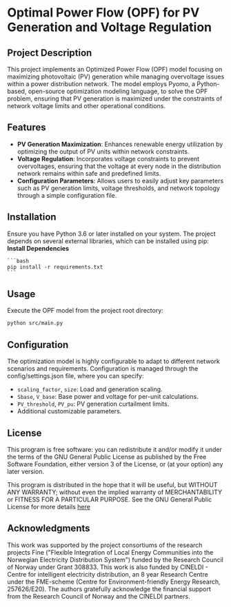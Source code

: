 # Optimal Power Flow (OPF) for PV Generation and Voltage Regulation

## Project Description

This project implements an Optimized Power Flow (OPF) model focusing on maximizing photovoltaic (PV) generation while managing overvoltage issues within a power distribution network. The model employs Pyomo, a Python-based, open-source optimization modeling language, to solve the OPF problem, ensuring that PV generation is maximized under the constraints of network voltage limits and other operational conditions.

## Features

- **PV Generation Maximization**: Enhances renewable energy utilization by optimizing the output of PV units within network constraints.
- **Voltage Regulation**: Incorporates voltage constraints to prevent overvoltages, ensuring that the voltage at every node in the distribution network remains within safe and predefined limits.
- **Configuration Parameters**: Allows users to easily adjust key parameters such as PV generation limits, voltage thresholds, and network topology through a simple configuration file.

## Installation

Ensure you have Python 3.6 or later installed on your system. The project depends on several external libraries, which can be installed using pip:
 **Install Dependencies**

    ```bash
    pip install -r requirements.txt
    ```

## Usage

Execute the OPF model from the project root directory:

```bash
python src/main.py
```
## Configuration

The optimization model is highly configurable to adapt to different network scenarios and requirements. Configuration is managed through the config/settings.json file, where you can specify:

- `scaling_factor`, `size`: Load and generation scaling.
- `Sbase`, `V_base`: Base power and voltage for per-unit calculations.
- `PV_threshold`, `PV_pu`: PV generation curtailment limits.
- Additional customizable parameters.

## License

This program is free software: you can redistribute it and/or modify it under the terms of the GNU General Public License as published by the Free Software Foundation, either version 3 of the License, or (at your option) any later version.

This program is distributed in the hope that it will be useful, but WITHOUT ANY WARRANTY; without even the implied warranty of MERCHANTABILITY or FITNESS FOR A PARTICULAR PURPOSE. See the GNU General Public License for more details [here](https://www.gnu.org/licenses/)

## Acknowledgments
This work was supported by the project consortiums of the research projects Fine ("Flexible Integration of Local Energy Communities into the Norwegian Electricity Distribution System") funded by the Research Council of Norway under Grant 308833. This work is also funded by CINELDI - Centre for intelligent electricity distribution, an 8 year Research Centre under the FME-scheme (Centre for Environment-friendly Energy Research, 257626/E20). The authors gratefully acknowledge the financial support from the Research Council of Norway and the CINELDI partners.
